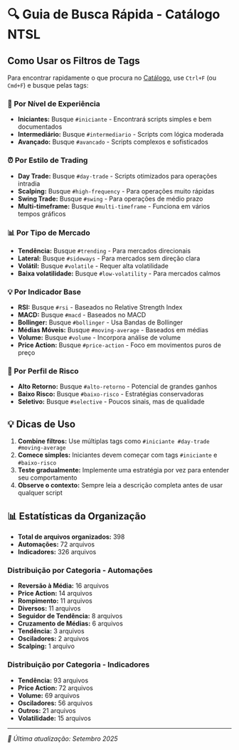 # 🔍 Guia de Busca Rápida - Catálogo NTSL

## Como Usar os Filtros de Tags

Para encontrar rapidamente o que procura no [Catálogo](catalog.md), use `Ctrl+F` (ou `Cmd+F`) e busque pelas tags:

### 🎯 Por Nível de Experiência
- **Iniciantes:** Busque `#iniciante` - Encontrará scripts simples e bem documentados
- **Intermediário:** Busque `#intermediario` - Scripts com lógica moderada  
- **Avançado:** Busque `#avancado` - Scripts complexos e sofisticados

### ⏰ Por Estilo de Trading
- **Day Trade:** Busque `#day-trade` - Scripts otimizados para operações intradia
- **Scalping:** Busque `#high-frequency` - Para operações muito rápidas
- **Swing Trade:** Busque `#swing` - Para operações de médio prazo
- **Multi-timeframe:** Busque `#multi-timeframe` - Funciona em vários tempos gráficos

### 📊 Por Tipo de Mercado
- **Tendência:** Busque `#trending` - Para mercados direcionais
- **Lateral:** Busque `#sideways` - Para mercados sem direção clara
- **Volátil:** Busque `#volatile` - Requer alta volatilidade
- **Baixa volatilidade:** Busque `#low-volatility` - Para mercados calmos

### 💡 Por Indicador Base
- **RSI:** Busque `#rsi` - Baseados no Relative Strength Index
- **MACD:** Busque `#macd` - Baseados no MACD
- **Bollinger:** Busque `#bollinger` - Usa Bandas de Bollinger
- **Médias Móveis:** Busque `#moving-average` - Baseados em médias
- **Volume:** Busque `#volume` - Incorpora análise de volume
- **Price Action:** Busque `#price-action` - Foco em movimentos puros de preço

### 🎲 Por Perfil de Risco
- **Alto Retorno:** Busque `#alto-retorno` - Potencial de grandes ganhos
- **Baixo Risco:** Busque `#baixo-risco` - Estratégias conservadoras
- **Seletivo:** Busque `#selective` - Poucos sinais, mas de qualidade

## 💡 Dicas de Uso

1. **Combine filtros:** Use múltiplas tags como `#iniciante #day-trade #moving-average`
2. **Comece simples:** Iniciantes devem começar com tags `#iniciante` e `#baixo-risco`
3. **Teste gradualmente:** Implemente uma estratégia por vez para entender seu comportamento
4. **Observe o contexto:** Sempre leia a descrição completa antes de usar qualquer script

## 📊 Estatísticas da Organização

- **Total de arquivos organizados:** 398
- **Automações:** 72 arquivos
- **Indicadores:** 326 arquivos

### Distribuição por Categoria - Automações
- **Reversão à Média:** 16 arquivos
- **Price Action:** 14 arquivos  
- **Rompimento:** 11 arquivos
- **Diversos:** 11 arquivos
- **Seguidor de Tendência:** 8 arquivos
- **Cruzamento de Médias:** 6 arquivos
- **Tendência:** 3 arquivos
- **Osciladores:** 2 arquivos
- **Scalping:** 1 arquivo

### Distribuição por Categoria - Indicadores
- **Tendência:** 93 arquivos
- **Price Action:** 72 arquivos
- **Volume:** 69 arquivos
- **Osciladores:** 56 arquivos
- **Outros:** 21 arquivos
- **Volatilidade:** 15 arquivos

---

*📝 Última atualização: Setembro 2025*

